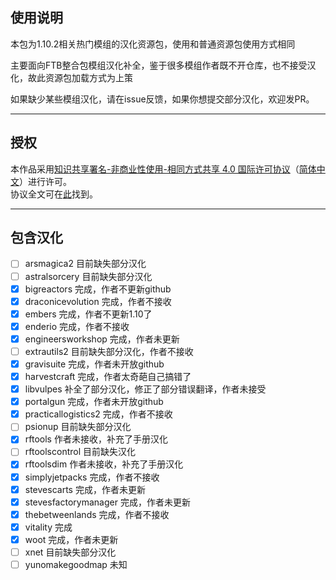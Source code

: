 ## 使用说明
本包为1.10.2相关热门模组的汉化资源包，使用和普通资源包使用方式相同

主要面向FTB整合包模组汉化补全，鉴于很多模组作者既不开仓库，也不接受汉化，故此资源包加载方式为上策

如果缺少某些模组汉化，请在issue反馈，如果你想提交部分汉化，欢迎发PR。

-----

## 授权
本作品采用[知识共享署名-非商业性使用-相同方式共享 4.0 国际许可协议](https://creativecommons.org/licenses/by-nc-sa/4.0/)（[简体中文](https://creativecommons.org/licenses/by-nc-sa/4.0/deed.zh)）进行许可。  
协议全文可在[此](./LICENSE)找到。

-----

## 包含汉化
- [ ] arsmagica2 目前缺失部分汉化
- [ ] astralsorcery 目前缺失部分汉化
- [x] bigreactors 完成，作者不更新github
- [x] draconicevolution 完成，作者不接收
- [x] embers 完成，作者不更新1.10了
- [x] enderio 完成，作者不接收
- [x] engineersworkshop 完成，作者未更新
- [ ] extrautils2 目前缺失部分汉化，作者不接收
- [x] gravisuite 完成，作者未开放github
- [x] harvestcraft 完成，作者太奇葩自己搞错了
- [x] libvulpes 补全了部分汉化，修正了部分错误翻译，作者未接受
- [x] portalgun 完成，作者未开放github
- [x] practicallogistics2 完成，作者不接收
- [ ] psionup 目前缺失部分汉化
- [x] rftools 作者未接收，补充了手册汉化
- [ ] rftoolscontrol 目前缺失汉化
- [x] rftoolsdim 作者未接收，补充了手册汉化
- [x] simplyjetpacks 完成，作者不接收
- [x] stevescarts 完成，作者未更新
- [x] stevesfactorymanager 完成，作者未更新
- [x] thebetweenlands 完成，作者不接收
- [x] vitality 完成
- [x] woot 完成，作者未更新
- [ ] xnet 目前缺失部分汉化
- [ ] yunomakegoodmap 未知
